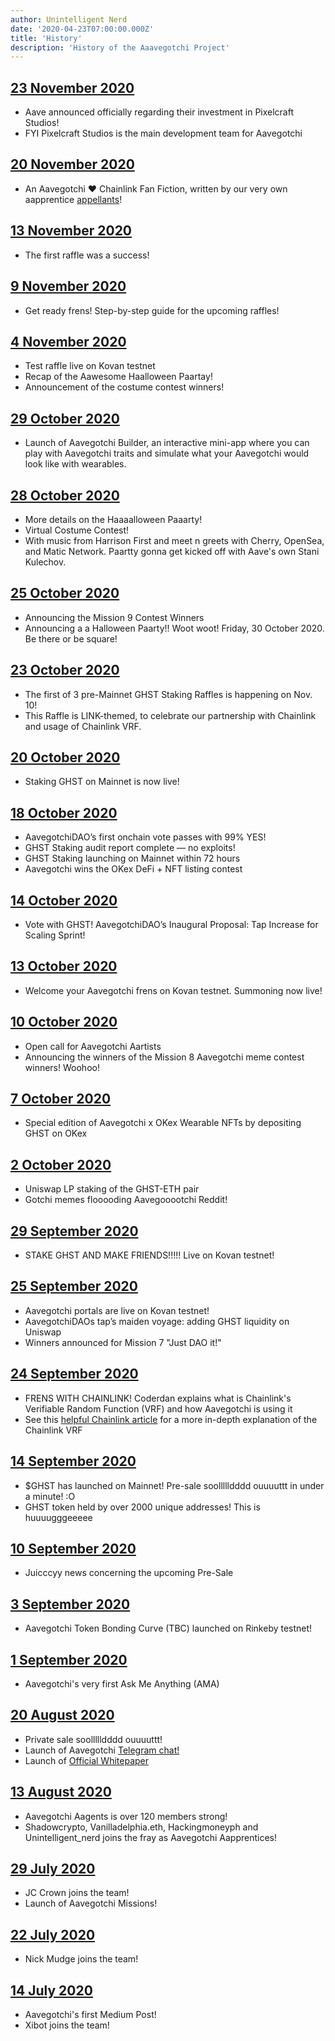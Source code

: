 ```yaml
---
author: Unintelligent Nerd
date: '2020-04-23T07:00:00.000Z'
title: 'History'
description: 'History of the Aaavegotchi Project'
---
```


## [23 November 2020](https://medium.com/aave/aave-takes-stake-in-aavegotchis-pixelcraft-studios-a136fbe475f)
* Aave announced officially regarding their investment in Pixelcraft Studios!
* FYI Pixelcraft Studios is the main development team for Aavegotchi 

## [20 November 2020](https://aavegotchi.medium.com/anon-and-the-green-ticket-5776969b3a69)
* An Aavegotchi ❤ Chainlink Fan Fiction, written by our very own aapprentice [appellants](https://twitter.com/sinkielinkie)!

## [13 November 2020](https://aavegotchi.medium.com/aavegotchi-chainlink-raffle-you-just-won-af87712f1018)
* The first raffle was a success!

## [9 November 2020](https://aavegotchi.medium.com/aavegotchi-raffles-a-frenly-guide-66f624c9bc60)
* Get ready frens! Step-by-step guide for the upcoming raffles!

## [4 November 2020](https://aavegotchi.medium.com/aavegotchi-community-update-15-3e63b3b0426c)
* Test raffle live on Kovan testnet
* Recap of the Aawesome Haalloween Paartay!
* Announcement of the costume contest winners!

## [29 October 2020](https://aavegotchi.medium.com/aavegotchi-dev-update-3-mission-10-46bd59837936)
* Launch of Aavegotchi Builder, an interactive mini-app where you can play with Aavegotchi traits and simulate what your Aavegotchi would look like with wearables.

## [28 October 2020](https://aavegotchi.medium.com/get-spooky-with-aavegotchi-this-friday-oct-30th-c38eb4420039)
* More details on the Haaaalloween Paaarty!
* Virtual Costume Contest!
* With music from Harrison First and meet n greets with Cherry, OpenSea, and Matic Network. Paartty gonna get kicked off with Aave's own Stani Kulechov.

## [25 October 2020](https://aavegotchi.medium.com/aavegotchi-community-update-14-859a88b1bc6a)
* Announcing the Mission 9 Contest Winners
* Announcing a a Halloween Paarty!! Woot woot! Friday, 30 October 2020. Be there or be square!

## [23 October 2020](https://aavegotchi.medium.com/prizes-quantities-for-nov-10-raffle-revealed-faq-86ea6f644c5c)
* The first of 3 pre-Mainnet GHST Staking Raffles is happening on Nov. 10!
* This Raffle is LINK-themed, to celebrate our partnership with Chainlink and usage of Chainlink VRF.

## [20 October 2020](https://aavegotchi.medium.com/stake-ghst-make-frens-live-on-ethereum-mainnet-658bd507d67b)
* Staking GHST on Mainnet is now live!

## [18 October 2020](https://aavegotchi.medium.com/aavegotchi-community-update-13-cd8ceeb1083b)
* AavegotchiDAO’s first onchain vote passes with 99% YES!
* GHST Staking audit report complete — no exploits!
* GHST Staking launching on Mainnet within 72 hours
* Aavegotchi wins the OKex DeFi + NFT listing contest

## [14 October 2020](https://aavegotchi.medium.com/vote-with-ghst-aavegotchidaos-inaugural-proposal-opens-oct-15-80fa623d88a9)
* Vote with GHST! AavegotchiDAO’s Inaugural Proposal: Tap Increase for Scaling Sprint!

## [13 October 2020](https://aavegotchi.medium.com/aavegotchi-dev-update-2-8750b11d5d5a)
* Welcome your Aavegotchi frens on Kovan testnet. Summoning now live!

## [10 October 2020](https://aavegotchi.medium.com/aavegotchi-community-update-12-7f85605e33dd)
* Open call for Aavegotchi Aartists
* Announcing the winners of the Mission 8 Aavegotchi meme contest winners! Woohoo!

## [7 October 2020](https://aavegotchi.medium.com/win-special-edition-aavegotchi-x-okex-wearable-nfts-d41728e1f7d2)
* Special edition of Aavegotchi x OKex Wearable NFTs by depositing GHST on OKex

## [2 October 2020](https://aavegotchi.medium.com/aavegotchi-community-update-11-cf7e6f656c1e)
* Uniswap LP staking of the GHST-ETH pair
* Gotchi memes flooooding Aavegooootchi Reddit!

## [29 September 2020](https://aavegotchi.medium.com/stake-ghst-make-frens-96502967d40)
* STAKE GHST AND MAKE FRIENDS!!!!! Live on Kovan testnet!

## [25 September 2020](https://aavegotchi.medium.com/aavegotchi-community-update-10-d0b8af0df301)
* Aavegotchi portals are live on Kovan testnet!
* AavegotchiDAOs tap’s maiden voyage: adding GHST liquidity on Uniswap
* Winners announced for Mission 7 "Just DAO it!"

## [24 September 2020](https://aavegotchi.medium.com/aavegotchi-game-mechanics-make-full-use-of-chainlink-vrf-3eb01ceaeaca)
* FRENS WITH CHAINLINK! Coderdan explains what is Chainlink's Verifiable Random Function (VRF) and how Aavegotchi is using it
* See this [helpful Chainlink article](https://blog.chain.link/verifiable-random-functions-vrf-random-number-generation-rng-feature/) for a more in-depth explanation of the Chainlink VRF

## [14 September 2020](https://aavegotchi.medium.com/aavegotchi-community-update-9-3c297c4ae645)
* $GHST has launched on Mainnet! Pre-sale soollllldddd ouuuuttt in under a minute! :O
* GHST token held by over 2000 unique addresses! This is huuuugggeeeee

## [10 September 2020](https://aavegotchi.medium.com/aavegotchi-ghst-token-distribution-pre-launch-primer-58f0c06ab045)
* Juicccyy news concerning the upcoming Pre-Sale

## [3 September 2020](https://aavegotchi.medium.com/aavegotchi-community-update-8-8e2bcba353b9)
* Aavegotchi Token Bonding Curve (TBC) launched on Rinkeby testnet!

## [1 September 2020](https://aavegotchi.medium.com/aavegotchi-community-update-7-a8f1ce2b297d)
* Aavegotchi's very first Ask Me Anything (AMA)

## [20 August 2020](https://aavegotchi.medium.com/aavegotchi-community-update-6-ecece9ba73de)
* Private sale soollllldddd ouuuuttt!
* Launch of Aavegotchi [Telegram chat!](https://t.me/aavegotchi)
* Launch of [Official Whitepaper](https://drive.google.com/file/d/186zOapKeHNNJ9y8LIByQQ64rs0eJUlEF/view)

## [13 August 2020](https://aavegotchi.medium.com/aavegotchi-community-update-5-39d240b3bd13)
* Aavegotchi Aagents is over 120 members strong!
* Shadowcrypto, Vanilladelphia.eth, Hackingmoneyph and Unintelligent_nerd joins the fray as Aavegotchi Aapprentices!

## [29 July 2020](https://aavegotchi.medium.com/aavegotchi-community-update-3-4d733e8275e)
* JC Crown joins the team!
* Launch of Aavegotchi Missions!

## [22 July 2020](https://aavegotchi.medium.com/aavegotchi-community-update-2-d995189ff1a4)
* Nick Mudge joins the team!

## [14 July 2020](https://aavegotchi.medium.com/aavegotchi-weekly-update-1-2195bd16da33)
* Aavegotchi's first Medium Post!
* Xibot joins the team!